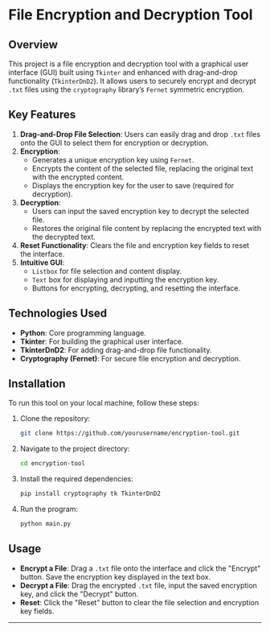 # File Encryption and Decryption Tool

## Overview

This project is a file encryption and decryption tool with a graphical user interface (GUI) built using `Tkinter` and enhanced with drag-and-drop functionality (`TkinterDnD2`). It allows users to securely encrypt and decrypt `.txt` files using the `cryptography` library’s `Fernet` symmetric encryption.

## Key Features

1. **Drag-and-Drop File Selection**: Users can easily drag and drop `.txt` files onto the GUI to select them for encryption or decryption.
2. **Encryption**:
   - Generates a unique encryption key using `Fernet`.
   - Encrypts the content of the selected file, replacing the original text with the encrypted content.
   - Displays the encryption key for the user to save (required for decryption).
3. **Decryption**:
   - Users can input the saved encryption key to decrypt the selected file.
   - Restores the original file content by replacing the encrypted text with the decrypted text.
4. **Reset Functionality**: Clears the file and encryption key fields to reset the interface.
5. **Intuitive GUI**:
   - `Listbox` for file selection and content display.
   - `Text` box for displaying and inputting the encryption key.
   - Buttons for encrypting, decrypting, and resetting the interface.

## Technologies Used

- **Python**: Core programming language.
- **Tkinter**: For building the graphical user interface.
- **TkinterDnD2**: For adding drag-and-drop file functionality.
- **Cryptography (Fernet)**: For secure file encryption and decryption.

## Installation

To run this tool on your local machine, follow these steps:

1. Clone the repository:
    ```bash
    git clone https://github.com/yourusername/encryption-tool.git
    ```
2. Navigate to the project directory:
    ```bash
    cd encryption-tool
    ```
3. Install the required dependencies:
    ```bash
    pip install cryptography tk TkinterDnD2
    ```
4. Run the program:
    ```bash
    python main.py
    ```

## Usage

- **Encrypt a File**: Drag a `.txt` file onto the interface and click the "Encrypt" button. Save the encryption key displayed in the text box.
- **Decrypt a File**: Drag the encrypted `.txt` file, input the saved encryption key, and click the "Decrypt" button.
- **Reset**: Click the "Reset" button to clear the file selection and encryption key fields.

---

